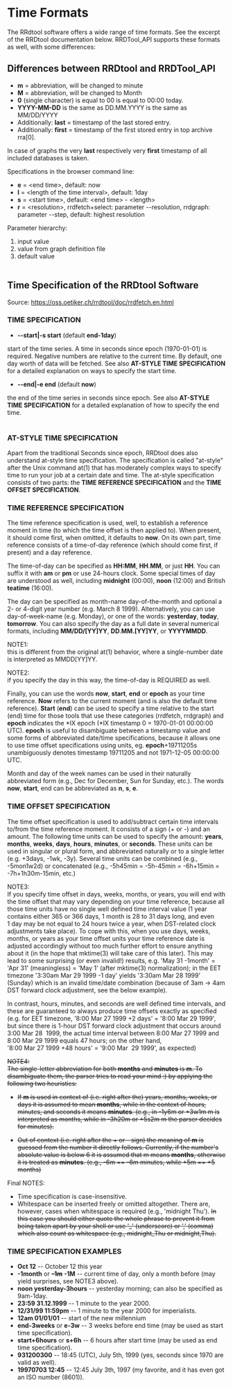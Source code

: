 <!-- use sgmlproc for generating a html file -->

# Time Formats

The RRdtool software offers a wide range of time formats. See the excerpt
 of the RRDtool documentation below.
RRDTool_API supports these formats as well, with some differences:
<br>

## Differences between RRDtool and RRDTool_API

* **m** = abbreviation, will be changed to minute
* **M** = abbreviation, will be changed to Month
* **0** (single character) is equal to 00 is equal to 00:00 today.
* **YYYY-MM-DD** is the same as DD.MM.YYYY is the same as MM/DD/YYYY
* Additionally: **last** = timestamp of the last stored entry.
* Additionally: **first** = timestamp of the first stored entry in top archive rra[0].

In case of graphs the very **last** respectively very **first** timestamp of all included databases is taken.

Specifications in the browser command line:
* **e** = \<end time>, default: now
* **l** = \<length of the time interval>, default: 1day
* **s** = \<start time>, default: \<end time> - \<length>
* **r** = \<resolution>, rrdfetch+select: parameter --resolution, rrdgraph: parameter --step, default: highest resolution

Parameter hierarchy:
1. input value
2. value from graph definition file
3. default value
<br><br>

## Time Specification of the RRDtool Software
Source: https://oss.oetiker.ch/rrdtool/doc/rrdfetch.en.html


### TIME SPECIFICATION

* **-\-start|-s start** (default **end-1day**)

start of the time series. A time in seconds since epoch (1970-01-01) is 
required. Negative numbers are relative to the current time. By default, 
one day worth of data will be fetched. See also **AT-STYLE TIME SPECIFICATION** 
for a detailed explanation on ways to specify the start time.

* **-\-end|-e end** (default **now**)

the end of the time series in seconds since epoch. See also **AT-STYLE TIME 
SPECIFICATION** for a detailed explanation of how to specify the end time.
<br><br>

### AT-STYLE TIME SPECIFICATION

Apart from the traditional Seconds since epoch, RRDtool does also understand 
at-style time specification. The specification is called "at-style" after the 
Unix command at(1) that has moderately complex ways to specify time to run your 
job at a certain date and time. The at-style specification consists of two 
parts: the **TIME REFERENCE SPECIFICATION** and the **TIME OFFSET SPECIFICATION**.

### TIME REFERENCE SPECIFICATION

The time reference specification is used, well, to establish a reference moment 
in time (to which the time offset is then applied to). When present, it should 
come first, when omitted, it defaults to **now**. On its own part, time reference 
consists of a time-of-day reference (which should come first, if present) and 
a day reference.

The time-of-day can be specified as **HH:MM**, **HH**.**MM**, or just **HH**. 
You can suffix 
it with **am** or **pm** or use 24-hours clock. Some special times of day are 
understood as well, including **midnight** (00:00), **noon** (12:00) and British 
**teatime** (16:00).

The day can be specified as month-name day-of-the-month and optional a 2- or 
4-digit year number (e.g. March 8 1999). Alternatively, you can use 
day-of-week-name (e.g. Monday), or one of the words: **yesterday**, **today**, 
**tomorrow**. You can also specify the day as a full date in several numerical 
formats, including **MM/DD/[YY]YY**, **DD**.**MM.[YY]YY**, or **YYYYMMDD**.

NOTE1: <br>this is different from the original at(1) behavior, where a single-number 
date is interpreted as MMDD[YY]YY.

NOTE2: <br>if you specify the day in this way, the time-of-day is REQUIRED as well.

Finally, you can use the words **now**, **start**, **end** or **epoch** as 
your time reference. 
**Now** refers to the current moment (and is also the default time reference). 
**Start** (**end**) can be used to specify a time relative to the start (end) time 
for those tools that use these categories (rrdfetch, rrdgraph) and **epoch** 
indicates the *IX epoch (*IX timestamp 0 = 1970-01-01 00:00:00 UTC). **epoch** 
is useful to disambiguate between a timestamp value and some forms of 
abbreviated date/time specifications, because it allows one to use time 
offset specifications using units, eg. **epoch**+19711205s unambiguously denotes 
timestamp 19711205 and not 1971-12-05 00:00:00 UTC.

Month and day of the week names can be used in their naturally abbreviated 
form (e.g., Dec for December, Sun for Sunday, etc.). The words **now**, **start**, 
end can be abbreviated as **n**, **s**, **e**.

### TIME OFFSET SPECIFICATION

The time offset specification is used to add/subtract certain time intervals 
to/from the time reference moment. It consists of a sign (+ or -) and an amount. 
The following time units can be used to specify the amount: **years**, **months**, 
**weeks**, **days**, **hours**, **minutes**, or **seconds**. These units 
can be used in singular 
or plural form, and abbreviated naturally or to a single letter (e.g. +3days, 
-1wk, -3y). Several time units can be combined (e.g., -5mon1w2d) or 
concatenated (e.g., -5h45min = -5h-45min = -6h+15min = -7h+1h30m-15min, etc.)

NOTE3: <br>If you specify time offset in days, weeks, months, or years, you will 
end with the time offset that may vary depending on your time reference, 
because all those time units have no single well defined time interval value 
(1 year contains either 365 or 366 days, 1 month is 28 to 31 days long, and 
even 1 day may be not equal to 24 hours twice a year, when DST-related clock 
adjustments take place). To cope with this, when you use days, weeks, months, 
or years as your time offset units your time reference date is adjusted 
accordingly without too much further effort to ensure anything about it 
(in the hope that mktime(3) will take care of this later). This may lead to 
some surprising (or even invalid!) results, e.g. 'May 31 -1month' = 'Apr 31' 
(meaningless) = 'May 1' (after mktime(3) normalization); in the EET timezone 
'3:30am Mar 29 1999 -1 day' yields '3:30am Mar 28 1999' (Sunday) which is an 
invalid time/date combination (because of 3am -> 4am DST forward clock 
adjustment, see the below example).

In contrast, hours, minutes, and seconds are well defined time intervals, and 
these are guaranteed to always produce time offsets exactly as specified (e.g. 
for EET timezone, '8:00 Mar 27 1999 +2 days' = '8:00 Mar 29 1999', but since 
there is 1-hour DST forward clock adjustment that occurs around 3:00 Mar 28 
1999, the actual time interval between 8:00 Mar 27 1999 and 8:00 Mar 29 1999 
equals 47 hours; on the other hand, '8:00 Mar 27 1999 +48 hours' = '9:00 Mar 
29 1999', as expected)

~~NOTE4:~~
<br>
~~The single-letter abbreviation for both **months** and **minutes** is **m**. 
To disambiguate them, the parser tries to read your mind :) by applying the 
following two heuristics:~~

* ~~If **m** is used in context of (i.e. right after the) years, months, weeks, or 
days it is assumed to mean **months**, while in the context of hours, minutes, and 
seconds it means **minutes**. (e.g., in -1y6m or +3w1m m is interpreted as months, 
while in -3h20m or +5s2m m the parser decides for minutes).~~

* ~~Out of context (i.e. right after the + or - sign) the meaning of **m** is 
guessed from the number it directly follows. Currently, if the number's 
absolute value is below 6 it is assumed that m means **months**, otherwise it is 
treated as **minutes**. (e.g., -6m == -6m minutes, while +5m == +5 months)~~

Final NOTES:<br>
* Time specification is case-insensitive.
* Whitespace can be inserted freely or omitted altogether. There are, however, cases 
when whitespace is required (e.g., 'midnight Thu'). ~~In this case you should either 
quote the whole phrase to prevent it from being taken apart by your shell or use 
'_' (underscore) or ',' (comma) which also count as whitespace (e.g., midnight_Thu 
or midnight,Thu).~~

### TIME SPECIFICATION EXAMPLES

* **Oct 12** -- October 12 this year
* **-1month** or ~~**-1m**~~ **-1M** -- current time of day, only a month before (may yield surprises, see NOTE3 above).
* **noon yesterday-3hours** -- yesterday morning; can also be specified as 9am-1day.
* **23:59 31.12.1999** -- 1 minute to the year 2000.
* **12/31/99 11:59pm** -- 1 minute to the year 2000 for imperialists.
* **12am 01/01/01** -- start of the new millennium
* **end-3weeks** or **e-3w** -- 3 weeks before end time (may be used as start time specification).
* **start+6hours** or **s+6h** -- 6 hours after start time (may be used as end time specification).
* **931200300** -- 18:45 (UTC), July 5th, 1999 (yes, seconds since 1970 are valid as well).
* **19970703 12:45** -- 12:45 July 3th, 1997 (my favorite, and it has even got an ISO number (8601)).

